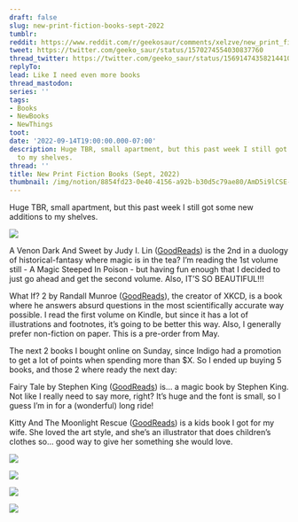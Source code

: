 ```yaml
---
draft: false
slug: new-print-fiction-books-sept-2022
tumblr:
reddit: https://www.reddit.com/r/geekosaur/comments/xelzve/new_print_fiction_books_sept_2022/
tweet: https://twitter.com/geeko_saur/status/1570274554030837760
thread_twitter: https://twitter.com/geeko_saur/status/1569147435821441025
replyTo:
lead: Like I need even more books
thread_mastodon:
series: ''
tags:
- Books
- NewBooks
- NewThings
toot:
date: '2022-09-14T19:00:00.000-07:00'
description: Huge TBR, small apartment, but this past week I still got some new additions
  to my shelves.
thread: ''
title: New Print Fiction Books (Sept, 2022)
thumbnail: /img/notion/8854fd23-0e40-4156-a92b-b30d5c79ae80/AmD5i9lCSE-1200.jpeg
---
```


Huge TBR, small apartment, but this past week I still got some new additions to my shelves.

![](/img/notion/8854fd23-0e40-4156-a92b-b30d5c79ae80/q33VdltghR-1200.jpeg)

A Venon Dark And Sweet by Judy I. Lin ([GoodReads](https://www.goodreads.com/book/show/58484120-a-venom-dark-and-sweet)) is the 2nd in a duology of historical-fantasy where magic is in the tea? I’m reading the 1st volume still - A Magic Steeped In Poison - but having fun enough that I decided to just go ahead and get the second volume. Also, IT’S SO BEAUTIFUL!!!

What If? 2 by Randall Munroe ([GoodReads](https://www.goodreads.com/book/show/60190659-what-if-2)), the creator of XKCD, is a book where he answers absurd questions in the most scientifically accurate way possible. I read the first volume on Kindle, but since it has a lot of illustrations and footnotes, it’s going to be better this way. Also, I generally prefer non-fiction on paper. This is a pre-order from May.

The next 2 books I bought online on Sunday, since Indigo had a promotion to get a lot of points when spending more than $X. So I ended up buying 5 books, and those 2 where ready the next day:

Fairy Tale by Stephen King ([GoodReads](https://www.goodreads.com/book/show/60177377-fairy-tale)) is… a magic book by Stephen King. Not like I really need to say more, right? It’s huge and the font is small, so I guess I’m in for a (wonderful) long ride!

Kitty And The Moonlight Rescue ([GoodReads](https://www.goodreads.com/book/show/43245876-kitty-and-the-moonlight-rescue)) is a kids book I got for my wife. She loved the art style, and she’s an illustrator that does children’s clothes so… good way to give her something she would love.

![](/img/notion/8854fd23-0e40-4156-a92b-b30d5c79ae80/E2l01D1FZ--1200.jpeg)

![](/img/notion/8854fd23-0e40-4156-a92b-b30d5c79ae80/rxxwzSmOrA-1200.jpeg)

![](/img/notion/8854fd23-0e40-4156-a92b-b30d5c79ae80/ks7VuNkr-x-1200.jpeg)

![](/img/notion/8854fd23-0e40-4156-a92b-b30d5c79ae80/Wcbu4fh1Cx-1200.jpeg)